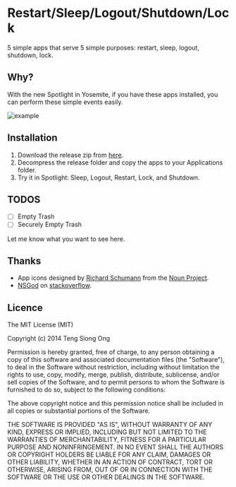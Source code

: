 # Restart/Sleep/Logout/Shutdown/Lock

5 simple apps that serve 5 simple purposes: restart, sleep, logout,
shutdown, lock.

## Why?

With the new Spotlight in Yosemite, if you have these apps installed,
you can perform these simple events easily.

![example](https://raw.githubusercontent.com/siong1987/system/master/examples/system.gif)

## Installation

1. Download the release zip from [here](https://github.com/siong1987/system/releases/tag/1.0.0).
2. Decompress the release folder and copy the apps to your Applications folder.
3. Try it in Spotlight: Sleep, Logout, Restart, Lock, and Shutdown.

## TODOS

- [ ] Empty Trash
- [ ] Securely Empty Trash

Let me know what you want to see here.

## Thanks

* App icons designed by [Richard Schumann](http://www.thenounproject.com/schumanncombo) from the [Noun Project](http://www.thenounproject.com).
* [NSGod](http://stackoverflow.com/users/277952/nsgod) on [stackoverflow](http://stackoverflow.com/questions/6103962/perform-certain-system-events-mac-os-x/6105338#6105338).

## Licence

The MIT License (MIT)

Copyright (c) 2014 Teng Siong Ong

Permission is hereby granted, free of charge, to any person obtaining a copy
of this software and associated documentation files (the "Software"), to deal
in the Software without restriction, including without limitation the rights
to use, copy, modify, merge, publish, distribute, sublicense, and/or sell
copies of the Software, and to permit persons to whom the Software is
furnished to do so, subject to the following conditions:

The above copyright notice and this permission notice shall be included in all
copies or substantial portions of the Software.

THE SOFTWARE IS PROVIDED "AS IS", WITHOUT WARRANTY OF ANY KIND, EXPRESS OR
IMPLIED, INCLUDING BUT NOT LIMITED TO THE WARRANTIES OF MERCHANTABILITY,
FITNESS FOR A PARTICULAR PURPOSE AND NONINFRINGEMENT. IN NO EVENT SHALL THE
AUTHORS OR COPYRIGHT HOLDERS BE LIABLE FOR ANY CLAIM, DAMAGES OR OTHER
LIABILITY, WHETHER IN AN ACTION OF CONTRACT, TORT OR OTHERWISE, ARISING FROM,
OUT OF OR IN CONNECTION WITH THE SOFTWARE OR THE USE OR OTHER DEALINGS IN THE
SOFTWARE.
